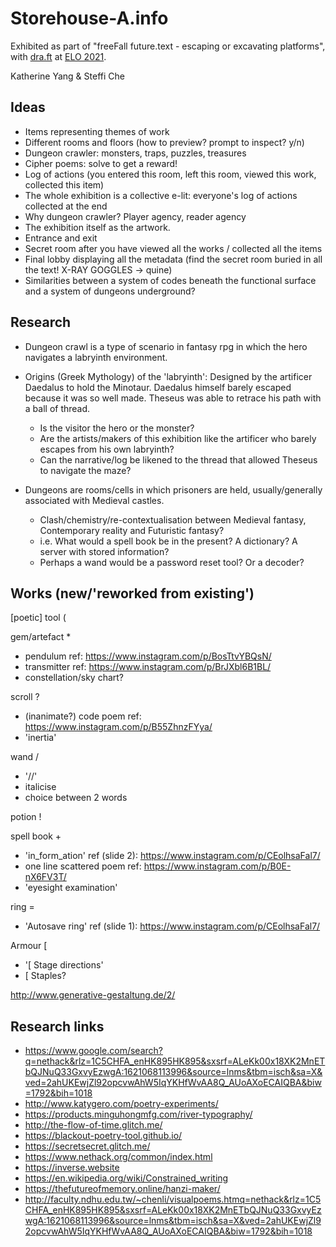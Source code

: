 # Storehouse-A.info

Exhibited as part of "freeFall future.text - escaping or excavating platforms", with [dra.ft](https://dra-ft.site/) at [ELO 2021](https://eliterature.org/elo2021/).

Katherine Yang & Steffi Che

## Ideas

- Items representing themes of work
- Different rooms and floors (how to preview? prompt to inspect? y/n)
- Dungeon crawler: monsters, traps, puzzles, treasures
- Cipher poems: solve to get a reward!
- Log of actions (you entered this room, left this room, viewed this work, collected this item)
- The whole exhibition is a collective e-lit: everyone's log of actions collected at the end
- Why dungeon crawler? Player agency, reader agency
- The exhibition itself as the artwork.
- Entrance and exit
- Secret room after you have viewed all the works / collected all the items
- Final lobby displaying all the metadata (find the secret room buried in all the text! X-RAY GOGGLES -> quine)
- Similarities between a system of codes beneath the functional surface and a system of dungeons underground?

## Research
- Dungeon crawl is a type of scenario in fantasy rpg in which the hero navigates a labryinth environment.
- Origins (Greek Mythology) of the 'labryinth': Designed by the artificer Daedalus to hold the Minotaur.
  Daedalus himself barely escaped because it was so well made.
  Theseus was able to retrace his path with a ball of thread.

  - Is the visitor the hero or the monster?
  - Are the artists/makers of this exhibition like the artificer who barely escapes from his own labryinth?
  - Can the narrative/log be likened to the thread that allowed Theseus to navigate the maze?
  
- Dungeons are rooms/cells in which prisoners are held, usually/generally associated with Medieval castles.

  - Clash/chemistry/re-contextualisation between Medieval fantasy, Contemporary reality and Futuristic fantasy?
  - i.e. What would a spell book be in the present? A dictionary? A server with stored information?
  - Perhaps a wand would be a password reset tool? Or a decoder?

## Works (new/'reworked from existing')

[poetic] tool (

gem/artefact \*

- pendulum ref: https://www.instagram.com/p/BosTtvYBQsN/
- transmitter ref: https://www.instagram.com/p/BrJXbl6B1BL/
- constellation/sky chart?

scroll ?

- (inanimate?) code poem ref: https://www.instagram.com/p/B55ZhnzFYya/
- 'inertia'

wand /

- '//'
- italicise
- choice between 2 words

potion !

spell book +

- 'in_form_ation' ref (slide 2): https://www.instagram.com/p/CEolhsaFal7/
- one line scattered poem ref: https://www.instagram.com/p/B0E-nX6FV3T/
- 'eyesight examination'

ring =

- 'Autosave ring' ref (slide 1): https://www.instagram.com/p/CEolhsaFal7/

Armour [

- '[ Stage directions'
- [ Staples?

http://www.generative-gestaltung.de/2/


## Research links

- https://www.google.com/search?q=nethack&rlz=1C5CHFA_enHK895HK895&sxsrf=ALeKk00x18XK2MnETbQJNuQ33GxvyEzwgA:1621068113996&source=lnms&tbm=isch&sa=X&ved=2ahUKEwjZl92opcvwAhW5IqYKHfWvAA8Q_AUoAXoECAIQBA&biw=1792&bih=1018
- http://www.katygero.com/poetry-experiments/
- https://products.minguhongmfg.com/river-typography/
- http://the-flow-of-time.glitch.me/
- https://blackout-poetry-tool.github.io/
- https://secretsecret.glitch.me/
- https://www.nethack.org/common/index.html
- https://inverse.website
- https://en.wikipedia.org/wiki/Constrained_writing
- https://thefutureofmemory.online/hanzi-maker/
- http://faculty.ndhu.edu.tw/~chenli/visualpoems.htmq=nethack&rlz=1C5CHFA_enHK895HK895&sxsrf=ALeKk00x18XK2MnETbQJNuQ33GxvyEzwgA:1621068113996&source=lnms&tbm=isch&sa=X&ved=2ahUKEwjZl92opcvwAhW5IqYKHfWvAA8Q_AUoAXoECAIQBA&biw=1792&bih=1018